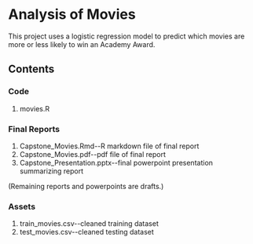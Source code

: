 # Analysis of Movies

This project uses a logistic regression model to predict which movies are more or less likely to win an Academy Award.

## Contents
### Code
1. movies.R

### Final Reports
1. Capstone_Movies.Rmd--R markdown file of final report
2. Capstone_Movies.pdf--pdf file of final report
3. Capstone_Presentation.pptx--final powerpoint presentation summarizing report

(Remaining reports and powerpoints are drafts.)

### Assets
1. train_movies.csv--cleaned training dataset
2. test_movies.csv--cleaned testing dataset

